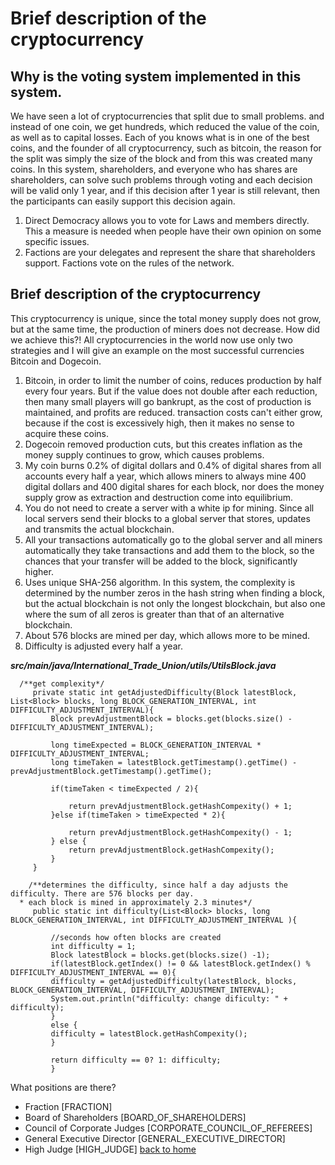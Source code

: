 # Brief description of the cryptocurrency
## Why is the voting system implemented in this system.

We have seen a lot of cryptocurrencies that split due to small problems.
and instead of one coin, we get hundreds, which reduced the value of the coin, as well as
to capital losses.
Each of you knows what is in one of the best coins, and the founder of all cryptocurrency,
such as bitcoin, the reason for the split was simply the size of the block and from this was created
many coins. In this system, shareholders, and everyone who has shares are shareholders,
can solve such problems through voting and each decision will be valid only
1 year, and if this decision after 1 year is still relevant, then the participants
can easily support this decision again.
1. Direct Democracy allows you to vote for Laws and members directly. This
   a measure is needed when people have their own opinion on some specific issues.
2. Factions are your delegates and represent the share that shareholders support.
   Factions vote on the rules of the network.



## Brief description of the cryptocurrency
This cryptocurrency is unique, since the total money supply does not grow, but at the same time, the production of miners does not decrease.
How did we achieve this?! All cryptocurrencies in the world now use only two strategies and
I will give an example on the most successful currencies Bitcoin and Dogecoin.
1. Bitcoin, in order to limit the number of coins, reduces production by half every four years.
   But if the value does not double after each reduction, then many small players will go bankrupt,
   as the cost of production is maintained, and profits are reduced. transaction costs can't either
   grow, because if the cost is excessively high, then it makes no sense to acquire these coins.
2. Dogecoin removed production cuts, but this creates inflation as the money supply continues to grow,
   which causes problems.
3. My coin burns 0.2% of digital dollars and 0.4% of digital shares from all accounts every half a year,
   which allows miners to always mine 400 digital dollars and 400 digital shares for each block,
   nor does the money supply grow as extraction and destruction come into equilibrium.
4. You do not need to create a server with a white ip for mining. Since all local servers send
   their blocks to a global server that stores, updates and transmits the actual blockchain.
5. All your transactions automatically go to the global server and all miners automatically
   they take transactions and add them to the block, so the chances that your transfer will be added to the block,
   significantly higher.
6. Uses unique SHA-256 algorithm. In this system, the complexity is determined by the number
   zeros in the hash string when finding a block, but the actual blockchain is not only the longest blockchain,
   but also one where the sum of all zeros is greater than that of an alternative blockchain.
7. About 576 blocks are mined per day, which allows more to be mined.
8. Difficulty is adjusted every half a year.

***src/main/java/International_Trade_Union/utils/UtilsBlock.java***


````
  /**get complexity*/
     private static int getAdjustedDifficulty(Block latestBlock, List<Block> blocks, long BLOCK_GENERATION_INTERVAL, int DIFFICULTY_ADJUSTMENT_INTERVAL){
         Block prevAdjustmentBlock = blocks.get(blocks.size() - DIFFICULTY_ADJUSTMENT_INTERVAL);

         long timeExpected = BLOCK_GENERATION_INTERVAL * DIFFICULTY_ADJUSTMENT_INTERVAL;
         long timeTaken = latestBlock.getTimestamp().getTime() - prevAdjustmentBlock.getTimestamp().getTime();

         if(timeTaken < timeExpected / 2){

             return prevAdjustmentBlock.getHashCompexity() + 1;
         }else if(timeTaken > timeExpected * 2){

             return prevAdjustmentBlock.getHashCompexity() - 1;
         } else {
             return prevAdjustmentBlock.getHashCompexity();
         }
     }
````

````
    /**determines the difficulty, since half a day adjusts the difficulty. There are 576 blocks per day.
  * each block is mined in approximately 2.3 minutes*/
     public static int difficulty(List<Block> blocks, long BLOCK_GENERATION_INTERVAL, int DIFFICULTY_ADJUSTMENT_INTERVAL ){

         //seconds how often blocks are created
         int difficulty = 1;
         Block latestBlock = blocks.get(blocks.size() -1);
         if(latestBlock.getIndex() != 0 && latestBlock.getIndex() % DIFFICULTY_ADJUSTMENT_INTERVAL == 0){
         difficulty = getAdjustedDifficulty(latestBlock, blocks, BLOCK_GENERATION_INTERVAL, DIFFICULTY_ADJUSTMENT_INTERVAL);
         System.out.println("difficulty: change dificulty: " + difficulty);
         }
         else {
         difficulty = latestBlock.getHashCompexity();
         }

         return difficulty == 0? 1: difficulty;
         }

````

What positions are there?
- Fraction [FRACTION]
- Board of Shareholders [BOARD_OF_SHAREHOLDERS]
- Council of Corporate Judges [CORPORATE_COUNCIL_OF_REFEREES]
- General Executive Director [GENERAL_EXECUTIVE_DIRECTOR]
- High Judge [HIGH_JUDGE]
  [back to home](./documentationEng.md)
